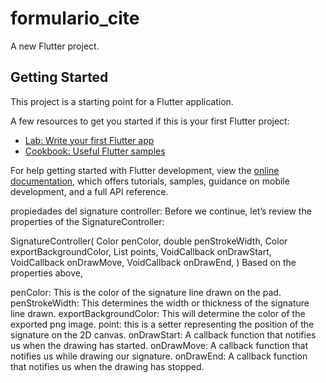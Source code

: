 # formulario_cite

A new Flutter project.

## Getting Started

This project is a starting point for a Flutter application.

A few resources to get you started if this is your first Flutter project:

- [Lab: Write your first Flutter app](https://docs.flutter.dev/get-started/codelab)
- [Cookbook: Useful Flutter samples](https://docs.flutter.dev/cookbook)

For help getting started with Flutter development, view the
[online documentation](https://docs.flutter.dev/), which offers tutorials,
samples, guidance on mobile development, and a full API reference.

propiedades del signature controller:
Before we continue, let’s review the properties of the SignatureController:

SignatureController(
  Color penColor,
  double penStrokeWidth,
  Color exportBackgroundColor,
  List points,
  VoidCallback onDrawStart,
  VoidCallback onDrawMove,
  VoidCallback onDrawEnd,
)
Based on the properties above,

penColor: This is the color of the signature line drawn on the pad.
penStrokeWidth: This determines the width or thickness of the signature line drawn.
exportBackgroundColor: This will determine the color of the exported png image.
point: this is a setter representing the position of the signature on the 2D canvas.
onDrawStart: A callback function that notifies us when the drawing has started.
onDrawMove: A callback function that notifies us while drawing our signature.
onDrawEnd: A callback function that notifies us when the drawing has stopped.
